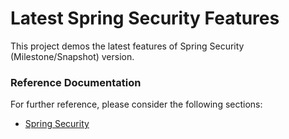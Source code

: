 # Latest Spring Security Features

This project demos the latest features of Spring Security (Milestone/Snapshot) version.

### Reference Documentation

For further reference, please consider the following sections:

* [Spring Security](https://docs.spring.io/spring-boot/docs/3.3.3/reference/htmlsingle/index.html#web.security)
